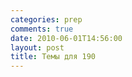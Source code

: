 ```yaml
---
categories: prep
comments: true
date: 2010-06-01T14:56:00
layout: post
title: Темы для 190
---
```


